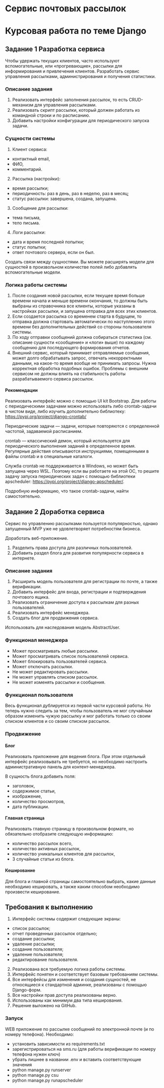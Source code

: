 # Сервис почтовых рассылок
# Курсовая работа по теме Django

## Задание 1 Разработка сервиса

Чтобы удержать текущих клиентов, часто используют вспомогательные, или «прогревающие», 
рассылки для информирования и привлечения клиентов.
Разработать сервис управления рассылками, администрирования и получения статистики.

### Описание задания

1. Реализовать интерфейс заполнения рассылок, то есть CRUD-механизм для управления рассылками.
2. Реализовать скрипт рассылки, который должен работать из командной строки и по расписанию.
3. Добавить настройки конфигурации для периодического запуска задачи.

### Сущности системы
1. Клиент сервиса:
- контактный email,
- ФИО,
- комментарий.
2. Рассылка (настройки):
- время рассылки;
- периодичность: раз в день, раз в неделю, раз в месяц;
- статус рассылки: завершена, создана, запущена.
3. Сообщение для рассылки:
- тема письма,
- тело письма.
4. Логи рассылки:
- дата и время последней попытки;
- статус попытки;
- ответ почтового сервера, если он был.

Создать связи между сущностями. Вы можете расширять модели для сущностей в 
произвольном количестве полей либо добавлять вспомогательные модели.

### Логика работы системы

1. После создания новой рассылки, если текущее время больше времени начала и 
меньше времени окончания, то должны быть выбраны из справочника все клиенты, 
которые указаны в настройках рассылки, и запущена отправка для всех этих клиентов.
2. Если создается рассылка со временем старта в будущем, то отправка должна 
стартовать автоматически по наступлению этого времени без дополнительных действий со стороны 
пользователя системы.
3. По ходу отправки сообщений должна собираться статистика 
(см. описание сущности «сообщение» и «логи» выше) 
по каждому сообщению для последующего формирования отчетов.
4. Внешний сервис, который принимает отправляемые сообщения, может долго обрабатывать запрос, 
отвечать некорректными данными, на какое-то время вообще не принимать запросы. 
Нужна корректная обработка подобных ошибок. Проблемы с внешним сервисом не должны влиять 
на стабильность работы разрабатываемого сервиса рассылок.

#### ‍Рекомендации

Реализовать интерфейс можно с помощью UI kit Bootstrap.
Для работы с периодическими задачами можно использовать либо crontab-задачи в чистом виде, 
либо изучить дополнительно библиотеку: https://pypi.org/project/django-crontab/

‍Периодические задачи — задачи, которые повторяются с определенной частотой, 
задаваемой расписанием.

crontab — классический демон, который используется для периодического выполнения заданий 
в определенное время. Регулярные действия описываются инструкциями, помещенными в файлы 
crontab и в специальные каталоги.

Служба crontab не поддерживается в Windows, но может быть запущена через WSL. 
Поэтому если вы работаете на этой ОС, то решите задачу запуска периодических задач 
с помощью библиотеки apscheduler: https://pypi.org/project/django-apscheduler/.

Подробную информацию, что такое crontab-задачи, найти самостоятельно.

## Задание 2 Доработка сервиса

Сервис по управлению рассылками пользуется популярностью, однако запущенный MVP 
уже не удовлетворяет потребностям бизнеса.

Доработать веб-приложение.
1. Разделить права доступа для различных пользователей.
2. Добавить раздел блога для развития популярности сервиса в интернете.

### Описание задания

1. Расширить модель пользователя для регистрации по почте, а также верификации.
2. Добавить интерфейс для входа, регистрации и подтверждения почтового ящика.
3. Реализовать ограничение доступа к рассылкам для разных пользователей.
4. Реализовать интерфейс менеджера.
5. Создать блог для продвижения сервиса.

Использовать для наследования модель AbstractUser.

### Функционал менеджера

- Может просматривать любые рассылки.
- Может просматривать список пользователей сервиса.
- Может блокировать пользователей сервиса.
- Может отключать рассылки.
- Не может редактировать рассылки.
- Не может управлять списком рассылок.
- Не может изменять рассылки и сообщения.

### Функционал пользователя

Весь функционал дублируется из первой части курсовой работы.
Но теперь нужно следить за тем, чтобы пользователь не мог случайным образом изменить
чужую рассылку и мог работать только со своим списком клиентов и со своим списком рассылок.

### Продвижение

#### Блог

Реализовать приложение для ведения блога. При этом отдельный интерфейс реализовывать
не требуется, но необходимо настроить административную панель для контент-менеджера.

В сущность блога добавить поля:
- заголовок,
- содержимое статьи,
- изображение,
- количество просмотров,
- дата публикации.

#### Главная страница

Реализовать главную страницу в произвольном формате, но обязательно отобразите
следующую информацию:
- количество рассылок всего,
- количество активных рассылок,
- количество уникальных клиентов для рассылок,
- 3 случайные статьи из блога.

#### Кеширование

Для блога и главной страницы самостоятельно выбрать, какие данные необходимо кешировать,
а также каким способом необходимо произвести кеширование.

## Требования к выполнению

1. Интерфейс системы содержит следующие экраны: 
- список рассылок;
- отчет проведенных рассылок отдельно;
- создание рассылки;
- удаление рассылки;
- создание пользователя;
- удаление пользователя;
- редактирование пользователя.
2. Реализована вся требуемую логика работы системы.
3. Интерфейс понятен и соответствует базовым требованиям системы.
4. Все интерфейсы для изменения и создания сущностей, не относящиеся к стандартной админке, реализованы с помощью Django-форм.
5. Все настройки прав доступа реализованы верно.
6. Использованы как минимум два типа кеширования.
7. Решение выложено на GitHub.


### Запуск

WEB приложение по рассылке сообщений по электронной почте (и по номеру телефона).
Необходимо:

- установить зависимости из requirements.txt
- зарегистрироваться на sms.ru (для работы верификации по номеру телефона нужен ключ)
- убрать лишнее в названии .env и вставить соответствующие значения
- python manage.py runserver
- python manage.py csu
- python manage.py runapscheduler
